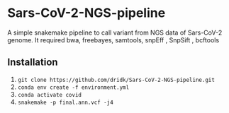 # Sars-CoV-2-NGS-pipeline
A simple snakemake pipeline to call variant from NGS data of Sars-CoV-2 genome. 
It required bwa, freebayes, samtools, snpEff , SnpSift , bcftools

## Installation 

1. ``git clone https://github.com/dridk/Sars-CoV-2-NGS-pipeline.git``
2. ``conda env create -f environment.yml``
3. ``conda activate covid``       
4. ``snakemake -p final.ann.vcf -j4``

